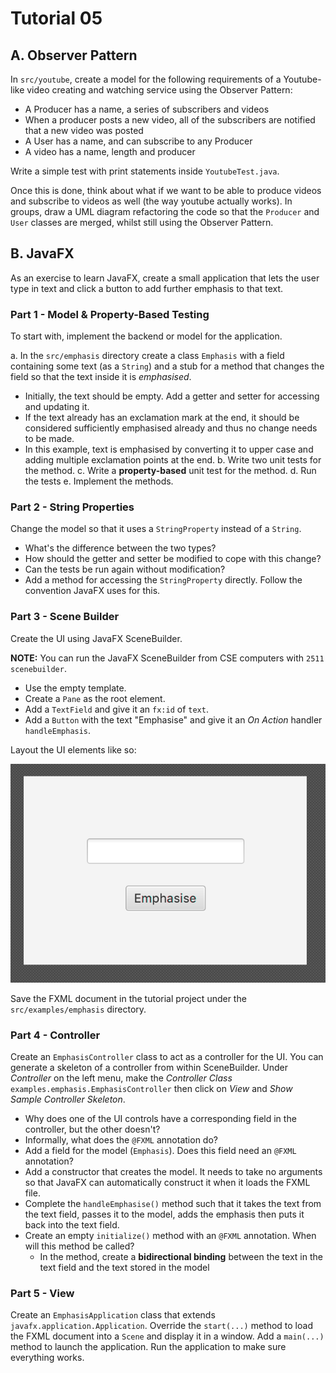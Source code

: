 # Tutorial 05

## A. Observer Pattern

In `src/youtube`, create a model for the following requirements of a Youtube-like video creating and watching service using the Observer Pattern:
* A Producer has a name, a series of subscribers and videos
* When a producer posts a new video, all of the subscribers are notified that a new video was posted
* A User has a name, and can subscribe to any Producer
* A video has a name, length and producer

Write a simple test with print statements inside `YoutubeTest.java`.

Once this is done, think about what if we want to be able to produce videos and subscribe to videos as well (the way youtube actually works). In groups, draw a UML diagram refactoring the code so that the `Producer` and `User` classes are merged, whilst still using the Observer Pattern.

## B. JavaFX

As an exercise to learn JavaFX, create a small application that lets the user type in text and click a button to add further emphasis to that text.

### Part 1 - Model & Property-Based Testing

To start with, implement the backend or model for the application.

a. In the `src/emphasis` directory create a class `Emphasis` with a field containing some text (as a `String`) and a stub for a method that changes the field so that the text inside it is *emphasised*.
* Initially, the text should be empty. Add a getter and setter for accessing and updating it.
* If the text already has an exclamation mark at the end, it should be considered sufficiently emphasised already and thus no change needs to be made.
* In this example, text is emphasised by converting it to upper case and adding multiple exclamation points at the end.
b. Write two unit tests for the method.
c. Write a **property-based** unit test for the method.
d. Run the tests
e. Implement the methods.

### Part 2 - String Properties

Change the model so that it uses a `StringProperty` instead of a `String`.

* What's the difference between the two types?
* How should the getter and setter be modified to cope with this change?
* Can the tests be run again without modification?
* Add a method for accessing the `StringProperty` directly. Follow the convention JavaFX uses for this.

### Part 3 - Scene Builder

Create the UI using JavaFX SceneBuilder.

**NOTE:** You can run the JavaFX SceneBuilder from CSE computers with `2511 scenebuilder`.

* Use the empty template.
* Create a `Pane` as the root element.
* Add a `TextField` and give it an `fx:id` of `text`.
* Add a `Button` with the text "Emphasise" and give it an *On Action* handler `handleEmphasis`.

Layout the UI elements like so:

![sample screenshot](screenshot.png)

Save the FXML document in the tutorial project under the `src/examples/emphasis` directory.

### Part 4 - Controller

Create an `EmphasisController` class to act as a controller for the UI. You can generate a skeleton of a controller from within SceneBuilder. Under *Controller* on the left menu, make the *Controller Class* `examples.emphasis.EmphasisController` then click on *View* and *Show Sample Controller Skeleton*.

* Why does one of the UI controls have a corresponding field in the controller, but the other doesn't?
* Informally, what does the `@FXML` annotation do?
* Add a field for the model (`Emphasis`). Does this field need an `@FXML` annotation?
* Add a constructor that creates the model. It needs to take no arguments so that JavaFX can automatically construct it when it loads the FXML file.
* Complete the `handleEmphasise()` method such that it takes the text from the text field, passes it to the model, adds the emphasis then puts it back into the text field.
* Create an empty `initialize()` method with an `@FXML` annotation. When will this method be called?
    * In the method, create a **bidirectional binding** between the text in the text field and the text stored in the model

### Part 5 - View

Create an `EmphasisApplication` class that extends `javafx.application.Application`. Override the `start(...)` method to load the FXML document into a `Scene` and display it in a window. Add a `main(...)` method to launch the application. Run the application to make sure everything works.